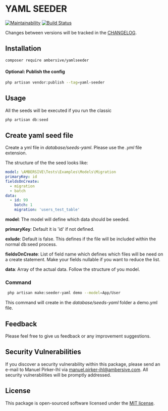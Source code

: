 # YAML SEEDER

[![Maintainability](https://api.codeclimate.com/v1/badges/a6068ea69ed31f0e6827/maintainability)](https://codeclimate.com/github/AMBERSIVE/yamlseeder/maintainability) [![Build Status](https://travis-ci.org/AMBERSIVE/yamlseeder.svg?branch=master)](https://travis-ci.org/AMBERSIVE/yamlseeder)

Changes between versions will be tracked in the [CHANGELOG](CHANGELOG.md).

## Installation

```bash
composer require ambersive/yamlseeder
```

#### Optional: Publish the config

```bash
php artisan vendor:publish --tag=yaml-seeder
```

## Usage

All the seeds will be executed if you run the classic

```bash
php artisan db:seed
```

## Create yaml seed file

Create a yml file in *database/seeds-yaml*.
Please use the *.yml* file extension.

The structure of the the seed looks like:

```yml
model: \AMBERSIVE\Tests\Examples\Models\Migration
primaryKey: id
fieldsOnCreate:
  - migration
  - batch
data:
  - id: 99
    batch: 1
    migration: 'users_test_table'
```

**model**:
The model will define which data should be seeded.

**primaryKey**:
Default it is 'id' if not defined.

**exlude**:
Default is false.
This defines if the file will be included within the normal db:seed process.

**fieldsOnCreate**:
List of field name which defines which files will be need on a create statement. Make your fields nullable if you want to reduce the list.

**data**:
Array of the actual data.
Follow the structure of you model.

### Command

```bash
 php artisan make:seeder-yaml demo --model=App/User
```

This command will create in the *database/seeds-yaml* folder a demo.yml file.

## Feedback

Please feel free to give us feedback or any improvement suggestions.

## Security Vulnerabilities

If you discover a security vulnerability within this package, please send an e-mail to Manuel Pirker-Ihl via [manuel.pirker-ihl@ambersive.com](mailto:manuel.pirker-ihl@ambersive.com). All security vulnerabilities will be promptly addressed.

## License

This package is open-sourced software licensed under the [MIT license](https://opensource.org/licenses/MIT).
